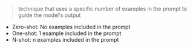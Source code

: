 > technique that uses a specific number of examples in the prompt to guide the model's output 

- Zero-shot: No examples included in the prompt
- One-shot: 1 example included in the prompt
- N-shot: n examples included in the prompt
